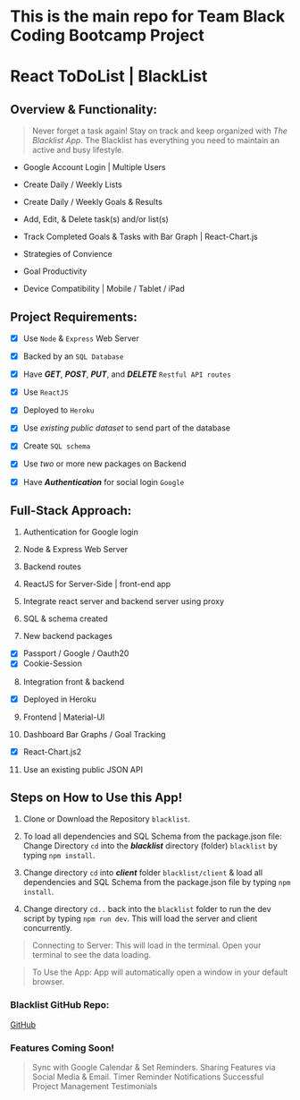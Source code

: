 # This is the main repo for Team Black Coding Bootcamp Project

# React ToDoList | BlackList

## Overview & Functionality:

> Never forget a task again! Stay on track and keep organized with _The Blacklist App_. The Blacklist has everything you need to maintain an active and busy lifestyle.

* Google Account Login | Multiple Users

* Create Daily / Weekly Lists

* Create Daily / Weekly Goals & Results

* Add, Edit, & Delete task(s) and/or list(s)

* Track Completed Goals & Tasks with Bar Graph | React-Chart.js

* Strategies of Convience

* Goal Productivity

* Device Compatibility | Mobile / Tablet / iPad

## Project Requirements:

- [x] Use `Node` & `Express` Web Server

- [x] Backed by an `SQL Database`

- [x] Have _**GET**_, _**POST**_, _**PUT**_, and _**DELETE**_ `Restful API routes`

- [x] Use `ReactJS`

- [x] Deployed to `Heroku`

- [x] Use _existing public dataset_ to send part of the database

- [x] Create `SQL schema`

- [x] Use _two_ or more new packages on Backend

- [x] Have _**Authentication**_ for social login `Google`

## Full-Stack Approach:

1.  Authentication for Google login

2.  Node & Express Web Server

3.  Backend routes

4.  ReactJS for Server-Side | front-end app

5.  Integrate react server and backend server using proxy

6.  SQL & schema created

7.  New backend packages
  - [x] Passport / Google / Oauth20
  - [x] Cookie-Session

8.  Integration front & backend
  - [x] Deployed in Heroku

9.  Frontend | Material-UI

10. Dashboard Bar Graphs / Goal Tracking
  - [x] React-Chart.js2

11. Use an existing public JSON API

## Steps on How to Use this App!

1. Clone or Download the Repository `blacklist`.

2. To load all dependencies and SQL Schema from the package.json file: Change Directory `cd` into the _**blacklist**_ directory (folder) `blacklist` by typing `npm install`.

3. Change directory `cd` into _**client**_ folder `blacklist/client` & load all dependencies and SQL Schema from the package.json file by typing `npm install`.

4. Change directory `cd..` back into the `blacklist` folder to run the dev script by typing `npm run dev`. This will load the server and client concurrently.

> Connecting to Server: This will load in the terminal. Open your terminal to see the data loading.

> To Use the App: App will automatically open a window in your default browser.

### Blacklist GitHub Repo:

[GitHub](https://github.com/AnthonyWilson1/BlackList)

### Features Coming Soon!

> Sync with Google Calendar & Set Reminders.
> Sharing Features via Social Media & Email.
> Timer
> Reminder Notifications
> Successful Project Management Testimonials
